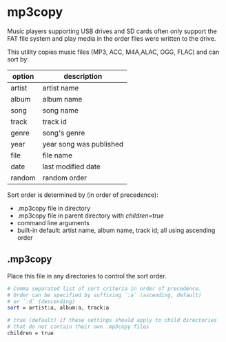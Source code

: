 # mp3copy

Music players supporting USB drives and SD cards often only support the FAT file system and play media in the order files were written to the drive.

This utility copies music files (MP3, ACC, M4A,ALAC, OGG, FLAC) and can sort by:

| option | description             |
| ------ | -----------             |
| artist | artist name             |
| album  | album name              |
| song   | song name               |
| track  | track id                |
| genre  | song's genre            |
| year   | year song was published |
| file   | file name               |
| date   | last modified date      |
| random | random order            |

Sort order is determined by (in order of precedence):

* .mp3copy file in directory
* .mp3copy file in parent directory with *children=true*
* command line arguments
* built-in default: artist name, album name, track id; all using ascending order

## .mp3copy

Place this file in any directories to control the sort order.

```bash
# Comma separated list of sort criteria in order of precedence.
# Order can be specified by suffixing `:a` (ascending, default)
# or `:d` (descending)
sort = artist:a, album:a, track:a

# true (default) if these settings should apply to child directories
# that do not contain their own .mp3copy files
children = true
```
